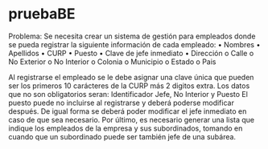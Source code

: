 # pruebaBE
Problema:
Se necesita crear un sistema de gestión para empleados donde se pueda registrar la
siguiente información de cada empleado:
• Nombres
• Apellidos
• CURP
• Puesto
• Clave de jefe inmediato
• Dirección
o Calle
o No Exterior
o No Interior
o Colonia
o Municipio
o Estado
o Pais

Al registrarse el empleado se le debe asignar una clave única que pueden ser los primeros
10 carácteres de la CURP más 2 digitos extra.
Los datos que no son obligatorios seran: Identificador Jefe, No Interior y Puesto
El puesto puede no incluirse al registrarse y deberá poderse modificar después.
De igual forma se deberá poder modificar el jefe inmediato en caso de que sea necesario.
Por último, es necesario generar una lista que indique los empleados de la empresa y sus
subordinados, tomando en cuando que un subordinado puede ser también jefe de una
subárea.
